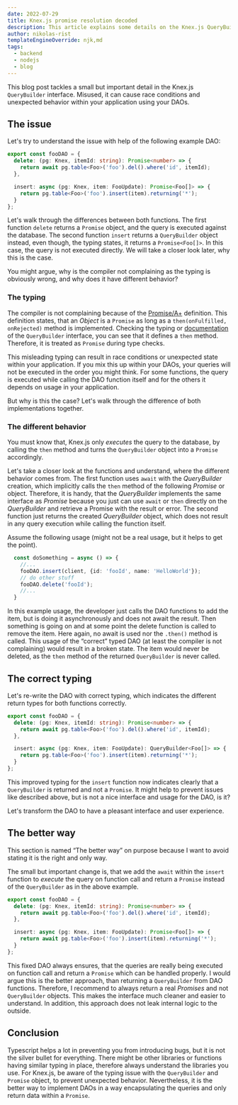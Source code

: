 ```yaml
---
date: 2022-07-29
title: Knex.js promise resolution decoded
description: This article explains some details on the Knex.js QueryBuilder interface and their impacts.
author: nikolas-rist
templateEngineOverride: njk,md
tags:
  - backend
  - nodejs
  - blog
---
```


This blog post tackles a small but important detail in the Knex.js `QueryBuilder` interface. Misused, it can cause race conditions and unexpected behavior within your application using your DAOs.

## The issue

Let's try to understand the issue with help of the following example DAO:

```typescript
export const fooDAO = {
  delete: (pg: Knex, itemId: string): Promise<number> => {
    return await pg.table<Foo>('foo').del().where('id', itemId);
  },

  insert: async (pg: Knex, item: FooUpdate): Promise<Foo[]> => {
    return pg.table<Foo>('foo').insert(item).returning('*');
  }
};
```

Let's walk through the differences between both functions. The first function `delete` returns a `Promise` object, and the query is executed against the database. The second function `insert` returns a `QueryBuilder` object instead, even though, the typing states, it returns a `Promise<Foo[]>`. In this case, the query is not executed directly. We will take a closer look later, why this is the case.

You might argue, why is the compiler not complaining as the typing is obviously wrong, and why does it have different behavior?

### The typing

The compiler is not complaining because of the [Promise/A+](https://promisesaplus.com/#requirements) definition. This definition states, that an _Object_ is a `Promise` as long as a `then(onFulfilled, onRejected)` method is implemented. Checking the typing or [documentation](http://knexjs.org/guide/interfaces.html#promises) of the `QueryBuilder` interface, you can see that it defines a `then` method. Therefore, it is treated as `Promise` during type checks.

This misleading typing can result in race conditions or unexpected state within your application. If you mix this up within your DAOs, your queries will not be executed in the order you might think. For some functions, the query is executed while calling the DAO function itself and for the others it depends on usage in your application.

But why is this the case? Let's walk through the difference of both implementations together.

### The different behavior

You must know that, Knex.js only _executes_ the query to the database, by calling the `then` method and turns the `QueryBuilder` object into a `Promise` accordingly.

Let's take a closer look at the functions and understand, where the different behavior comes from. The first function uses `await` with the _QueryBuilder_ creation, which implicitly calls the `then` method of the following _Promise_ or object. Therefore, it is handy, that the _QueryBuilder_ implements the same interface as _Promise_ because you just can use `await` or `then` directly on the _QueryBuilder_ and retrieve a Promise with the result or error. The second function just returns the created _QueryBuilder_ object, which does not result in any query execution while calling the function itself.

Assume the following usage (might not be a real usage, but it helps to get the point).

```typescript
  const doSomething = async () => {
    //...
    fooDAO.insert(client, {id: 'fooId', name: 'HelloWorld'});
    // do other stuff
    fooDAO.delete('fooId');
    //...
  }
```

In this example usage, the developer just calls the DAO functions to add the item, but is doing it asynchronously and does not await the result. Then something is going on and at some point the delete function is called to remove the item. Here again, no await is used nor the `.then()` method is called. This usage of the “correct” typed DAO (at least the compiler is not complaining) would result in a broken state. The item would never be deleted, as the `then` method of the returned `QueryBuilder` is never called.

## The correct typing

Let's re-write the DAO with correct typing, which indicates the different return types for both functions correctly.

```typescript
export const fooDAO = {
  delete: (pg: Knex, itemId: string): Promise<number> => {
    return await pg.table<Foo>('foo').del().where('id', itemId);
  },

  insert: async (pg: Knex, item: FooUpdate): QueryBuilder<Foo[]> => {
    return pg.table<Foo>('foo').insert(item).returning('*');
  }
};
```

This improved typing for the `insert` function now indicates clearly that a `QueryBuilder` is returned and not a `Promise`. It might help to prevent issues like described above, but is not a nice interface and usage for the DAO, is it?

Let's transform the DAO to have a pleasant interface and user experience.

## The better way

This section is named “The better way” on purpose because I want to avoid stating it is the right and only way.

The small but important change is, that we add the `await` within the `insert` function to _execute_ the query on function call and return a `Promise` instead of the `QueryBuilder` as in the above example.

```typescript
export const fooDAO = {
  delete: (pg: Knex, itemId: string): Promise<number> => {
    return await pg.table<Foo>('foo').del().where('id', itemId);
  },

  insert: async (pg: Knex, item: FooUpdate): Promise<Foo[]> => {
    return await pg.table<Foo>('foo').insert(item).returning('*');
  }
};
```

This fixed DAO always ensures, that the queries are really being executed on function call and return a `Promise` which can be handled properly.
I would argue this is the better approach, than returning a `QueryBuilder` from DAO functions. Therefore, I recommend to always return a real _Promises_ and not `QueryBuilder` objects.
This makes the interface much cleaner and easier to understand. In addition, this approach does not leak internal logic to the outside.

## Conclusion

Typescript helps a lot in preventing you from introducing bugs, but it is not the silver bullet for everything. There might be other libraries or functions having similar typing in place, therefore always understand the libraries you use.
For Knex.js, be aware of the typing issue with the `QueryBuilder` and `Promise` object, to prevent unexpected behavior. Nevertheless, it is the better way to implement DAOs in a way encapsulating the queries and only return data within a `Promise`.
